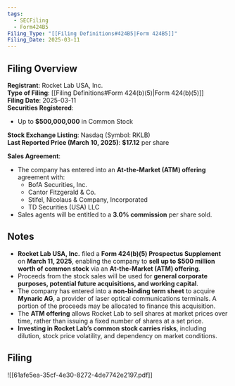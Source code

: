```yaml
---
tags:
  - SECFiling
  - Form424B5
Filing_Type: "[[Filing Definitions#424B5|Form 424B5]]"
Filing_Date: 2025-03-11
---
```


## Filing Overview

**Registrant**: Rocket Lab USA, Inc.  
**Type of Filing**: [[Filing Definitions#Form 424(b)(5)|Form 424(b)(5)]]  
**Filing Date**: 2025-03-11  
**Securities Registered**:  
- Up to **$500,000,000** in Common Stock  

**Stock Exchange Listing**: Nasdaq (Symbol: RKLB)  
**Last Reported Price (March 10, 2025)**: **$17.12** per share  

**Sales Agreement**:  
- The company has entered into an **At-the-Market (ATM) offering** agreement with:  
  - BofA Securities, Inc.  
  - Cantor Fitzgerald & Co.  
  - Stifel, Nicolaus & Company, Incorporated  
  - TD Securities (USA) LLC  
- Sales agents will be entitled to a **3.0% commission** per share sold.  



## Notes

- **Rocket Lab USA, Inc.** filed a **Form 424(b)(5) Prospectus Supplement** on **March 11, 2025**, enabling the company to **sell up to $500 million worth of common stock** via an **At-the-Market (ATM) offering**.
- Proceeds from the stock sales will be used for **general corporate purposes, potential future acquisitions, and working capital**.
- The company has entered into a **non-binding term sheet** to acquire **Mynaric AG**, a provider of laser optical communications terminals. A portion of the proceeds may be allocated to finance this acquisition.
- The **ATM offering** allows Rocket Lab to sell shares at market prices over time, rather than issuing a fixed number of shares at a set price.
- **Investing in Rocket Lab’s common stock carries risks**, including dilution, stock price volatility, and dependency on market conditions.



## Filing

![[61afe5ea-35cf-4e30-8272-4de7742e2197.pdf]]
